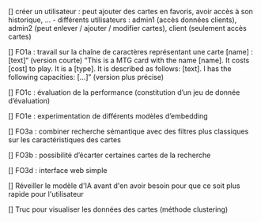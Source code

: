 [] créer un utilisateur : peut ajouter des cartes en favoris, avoir accès à son historique, ...
    - différents utilisateurs : admin1 (accès données clients), admin2 (peut enlever / ajouter / modifier cartes), client (seulement accès cartes)

[] FO1a : travail sur la chaîne de caractères représentant une carte
[name] : [text]“ (version courte)
“This is a MTG card with the name [name]. It costs [cost] to play. It is a [type]. It is described as follows: [text]. I has the following capacities: […]” (version plus précise)

[] FO1c : évaluation de la performance (constitution d’un jeu de donnée d’évaluation)

[] FO1e : experimentation de différents modèles d’embedding

[] FO3a : combiner recherche sémantique avec des filtres plus classiques sur les caractéristiques des cartes

[] FO3b : possibilité d’écarter certaines cartes de la recherche

[] FO3d : interface web simple

[] Réveiller le modèle d'IA avant d'en avoir besoin pour que ce soit plus rapide pour l'utilisateur

[] Truc pour visualiser les données des cartes (méthode clustering)
